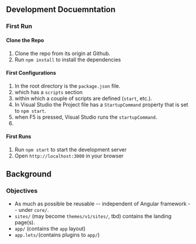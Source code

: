 ## Development Docuemntation ##


### First Run ###

#### Clone the Repo ####
1. Clone the repo from its origin at Github.
2. Run `npm install` to install the dependencies

#### First Configurations ####

1. In the root directory is the `package.json` file. 
  1. which has a `scripts` section 
  1. within which a couple of scripts are defined (`start`, etc.).
  1. In Visual Studio the Project file has a `StartupCommand` property that is set to `npm start`.
  1. when F5 is pressed, Visual Studio runs the `startupCommand`.
  1. 

#### First Runs ####

1. Run `npm start` to start the development server
1. Open `http://localhost:3000` in your browser



## Background ##

### Objectives ###

* As much as possible be reusable -- independent of Angular framework -- under `core/`.
* `sites/` (may become `themes/v1/sites/`, tbd) contains the landing page(s).
* `app/` (contains the `app` layout)
* `app.lets/`(contains plugins to `app/`)

